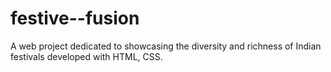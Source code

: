 # festive--fusion
A web project dedicated to showcasing the diversity and richness of Indian festivals developed with HTML, CSS.
